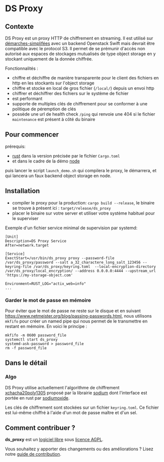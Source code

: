 # DS Proxy

## Contexte

DS Proxy est un proxy HTTP de chiffrement en streaming. Il est utilisé sur [démarches-simplifées](https://github.com/demarches-simplifiees/demarches-simplifiees.fr) avec un backend Openstack Swift mais devrait être compatible avec le protocol S3.
Il permet de se prémunir d'accès non autorisé aux espaces de stockages mutualisés de type object storage en y stockant uniquement de la donnée chiffrée.

Fonctionnalités :
- chiffre et déchiffre de manière transparente pour le client des fichiers en http en les stockants sur l'object storage
- chiffre et stocke en local de gros fichier (`/local/`) depuis un envoi http
- chiffrer et déchiffrer des fichiers sur le système de fichier
- est performant
- supporte de multiples clés de chiffrement pour se conformer à une politique de péremption de clés
- possède une url de health check `/ping` qui renvoie une 404 si le fichier `maintenance` est présent à côté du binaire

## Pour commencer

prérequis: 
- [rust](rust-lang.org) dans la version précisée par le fichier `Cargo.toml`
- et dans le cadre de la démo [node](https://nodejs.org)

puis lancer le script `launch_demo.sh` qui compilera le proxy, le démarrera, et qui lancera un faux backend object storage en node.

## Installation

- compiler le proxy pour la production: `cargo build --release`, le binaire se trouve à présent ici : `target/release/ds_proxy`
- placer le binaire sur votre server et utiliser votre système habituel pour le superviser

Exemple d'un fichier service minimal de supervision par systemd:

```
[Unit]
Description=DS Proxy Service
After=network.target

[Service]
ExectStart=/usr/bin/ds_proxy proxy --password-file /var/ds_proxy/password --salt a_32_charactere_long_salt_123456 --keyring-file /var/ds_proxy/keyring.toml  --local-encryption-directory /var/ds_proxy/local_encryption/ --address 0.0.0.0:4444 --upstream_url 'https://my-storage-object.com'

Environment=RUST_LOG="actix_web=info"
...
```

### Garder le mot de passe en mémoire

Pour éviter que le mot de passe ne reste sur le disque et en suivant https://www.netmeister.org/blog/passing-passwords.html, nous utilisons `mkfifo` pour créer un named pipe qui nous permet de le transmettre en restant en mémoire.
En voici le principe :
```
mkfifo -m 0600 password_file
systemctl start ds_proxy
systemd-ask-password > password_file
rm -f password_file
```

## Dans le détail

### Algo
DS Proxy utilise actuellement l'algorithme de chiffrement [xchacha20poly1305](https://doc.libsodium.org/secret-key_cryptography/aead/chacha20-poly1305/xchacha20-poly1305_construction) proposé par la librairie [sodium](https://doc.libsodium.org/) dont l'interface est portée en rust par [sodiumoxide](https://github.com/sodiumoxide/sodiumoxide).

Les clés de chiffrement sont stockées sur un fichier `keyring.toml`. Ce fichier est lui-même chiffré à l'aide d'un mot de passe maître et d'un sel.

## Comment contribuer ?

**ds_proxy** est un [logiciel libre](https://fr.wikipedia.org/wiki/Logiciel_libre) sous [licence AGPL](LICENSE.txt).

Vous souhaitez y apporter des changements ou des améliorations ? Lisez notre [guide de contribution](CONTRIBUTING.md).
